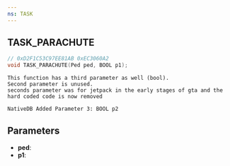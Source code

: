 ```yaml
---
ns: TASK
---
```

## TASK_PARACHUTE

```c
// 0xD2F1C53C97EE81AB 0xEC3060A2
void TASK_PARACHUTE(Ped ped, BOOL p1);
```

```
This function has a third parameter as well (bool).  
Second parameter is unused.  
seconds parameter was for jetpack in the early stages of gta and the hard coded code is now removed  
```

```
NativeDB Added Parameter 3: BOOL p2
```

## Parameters
* **ped**: 
* **p1**: 

